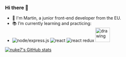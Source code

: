### Hi there 👋

- 🤠 I'm Martin, a junior front-end developer from the EU.
- 📚 I’m currently learning and practicing:
- ![node/express.js](https://nodejs.org/static/images/logo-hexagon.png) ![react](https://img.icons8.com/officel/48/000000/react.png) ![react redux](https://img.icons8.com/color/48/000000/redux.png) <img src="https://nodejs.org/static/images/logo-hexagon.png" alt="drawing" width="48" height="48"/>

[![nuke7's GitHub stats](https://github-readme-stats.vercel.app/api?username=nuke7&count_private=true&show_icons=true&theme=calm)](https://github.com/nuke7/github-readme-stats)

<!--
**nuke7/nuke7** is a ✨ _special_ ✨ repository because its `README.md` (this file) appears on your GitHub profile.

Here are some ideas to get you started:

- 🔭 I’m currently working on ...
- 🌱 I’m currently learning ...
- 👯 I’m looking to collaborate on ...
- 🤔 I’m looking for help with ...
- 💬 Ask me about ...
- 📫 How to reach me: ...
- 😄 Pronouns: ...
- ⚡ Fun fact: ...
-->
